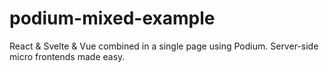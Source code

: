 # podium-mixed-example
React &amp; Svelte &amp; Vue combined in a single page using Podium. Server-side micro frontends made easy.

